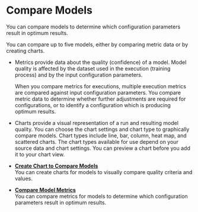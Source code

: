<!-- loio60fd8987e4474660ba35a02dab4ebc17 -->

# Compare Models

You can compare models to determine which configuration parameters result in optimum results.

You can compare up to five models, either by comparing metric data or by creating charts.

-   Metrics provide data about the quality \(confidence\) of a model. Model quality is affected by the dataset used in the execution \(training process\) and by the input configuration parameters.

    When you compare metrics for executions, multiple execution metrics are compared against input configuration parameters. You compare metric data to determine whether further adjustments are required for configurations, or to identify a configuration which is producing optimum results.

-   Charts provide a visual representation of a run and resulting model quality. You can choose the chart settings and chart type to graphically compare models. Chart types include line, bar, column, heat map, and scattered charts. The chart types available for use depend on your source data and chart settings. You can preview a chart before you add it to your chart view.

-   **[Create Chart to Compare Models](create-chart-to-compare-models-a943fa7.md "You can create charts for models to visually compare quality criteria and
		values.")**  
You can create charts for models to visually compare quality criteria and values.
-   **[Compare Model Metrics](compare-model-metrics-4b4415e.md "You can compare metrics for models to determine which configuration parameters result in
		optimum results.")**  
You can compare metrics for models to determine which configuration parameters result in optimum results.

